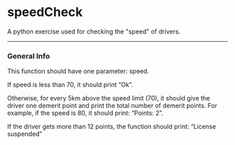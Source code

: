# speedCheck

A python exercise used for checking the "speed" of drivers.

----

### General Info

This function should have one parameter: speed.

If speed is less than 70, it should print “Ok”.

Otherwise, for every 5km above the speed limit (70), it should give the driver one demerit point and print the total number of demerit points. For example, if the speed is 80, it should print: “Points: 2”.
    
If the driver gets more than 12 points, the function should print: “License suspended”

